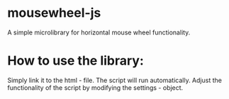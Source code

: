 # mousewheel-js

 A simple microlibrary for horizontal mouse wheel functionality.

 # How to use the library:

 Simply link it to the html - file. The script will run automatically.
 Adjust the functionality of the script by modifying the settings - object.
